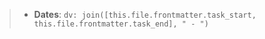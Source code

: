 > - **Dates**: `dv: join([this.file.frontmatter.task_start, this.file.frontmatter.task_end], " - ")`
